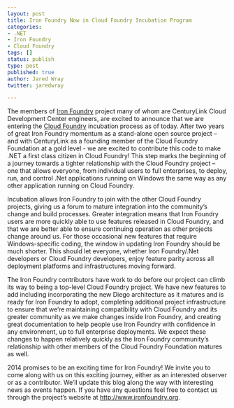 ```yaml
---
layout: post
title: Iron Foundry Now in Cloud Foundry Incubation Program
categories:
- .NET
- Iron Foundry
- Cloud Foundry
tags: []
status: publish
type: post
published: true
author: Jared Wray
twitter: jaredwray

---
```



The members of <a href="http://www.ironfoundry.org">Iron Foundry</a> project many of whom are CenturyLink Cloud Development Center engineers, are excited to announce that we are entering the <a href="http://www.cloudfoundry.com">Cloud Foundry</a> incubation process as of today. After two years of great Iron Foundry momentum as a stand-alone open source project – and with CenturyLink as a founding member of the Cloud Foundry Foundation at a gold level - we are excited to contribute this code to make .NET a first class citizen in Cloud Foundry! This step marks the beginning of a journey towards a tighter relationship with the Cloud Foundry project – one that allows everyone, from individual users to full enterprises, to deploy, run, and control .Net applications running on Windows the same way as any other application running on Cloud Foundry.
 
<p>Incubation allows Iron Foundry to join with the other Cloud Foundry projects, giving us a forum to mature integration into the community’s change and build processes. Greater integration means that Iron Foundry users are more quickly able to use features released in Cloud Foundry, and that we are better able to ensure continuing operation as other projects change around us.  For those occasional new features that require Windows-specific coding, the window in updating Iron Foundry should be much shorter. This should let everyone, whether Iron Foundry/.Net developers or Cloud Foundry developers, enjoy feature parity across all deployment platforms and infrastructures moving forward.</p>
 
<p>The Iron Foundry contributors have work to do before our project can climb its way to being a top-level Cloud Foundry project. We have new features to add including incorporating the new Diego architecture as it matures and is ready for Iron Foundry to adopt, completing additional project infrastructure to ensure that we’re maintaining compatibility with Cloud Foundry and its greater community as we make changes inside Iron Foundry, and creating great documentation to help people use Iron Foundry with confidence in any environment, up to full enterprise deployments. We expect these changes to happen relatively quickly as the Iron Foundry community’s relationship with other members of the Cloud Foundry Foundation matures as well.</p>
 
<p>2014 promises to be an exciting time for Iron Foundry!  We invite you to come along with us on this exciting journey, either as an interested observer or as a contributor. We’ll update this blog along the way with interesting news as events happen. If you have any questions feel free to contact us through the project’s website at <a href="http://www.ironfoundry.org">http://www.ironfoundry.org</a>.</p>
 